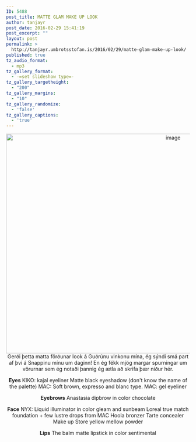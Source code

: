 ```yaml
---
ID: 5488
post_title: MATTE GLAM MAKE UP LOOK
author: tanjayr
post_date: 2016-02-29 15:41:19
post_excerpt: ""
layout: post
permalink: >
  http://tanjayr.umbrotsstofan.is/2016/02/29/matte-glam-make-up-look/
published: true
tz_audio_format:
  - mp3
tz_gallery_format:
  - -=set slideshow type=-
tz_gallery_targetheight:
  - "200"
tz_gallery_margins:
  - "10"
tz_gallery_randomize:
  - 'false'
tz_gallery_captions:
  - 'true'
---
```

<p style="text-align: center;"><img class="aligncenter size-large wp-image-5486" src="http://www.tanjayr.com/wp-content/uploads/2016/02/image16-1024x683.jpeg" alt="image" width="900" height="600" />Gerði þetta matta förðunar look á Guðrúnu vinkonu mína, ég sýndi smá part af því á Snappinu mínu um daginn!
En ég fékk mjög margar spurningar um vörurnar sem ég notaði þannig ég ætla að skrifa þær niður hér.</p>
<p style="text-align: center;"><strong>Eyes</strong>
KIKO: kajal eyeliner
Matte black eyeshadow (don't know the name of the palette)
MAC: Soft brown, expresso and blanc type.
MAC: gel eyeliner</p>
<p style="text-align: center;"><strong>Eyebrows</strong>
Anastasia dipbrow in color chocolate</p>
<p style="text-align: center;"><strong>Face</strong>
NYX: Liquid illuminator in color gleam and sunbeam
Loreal true match foundation + few lustre drops from MAC
Hoola bronzer
Tarte concealer
Make up Store yellow mellow powder</p>
<p style="text-align: center;"><strong>Lips</strong>
The balm matte lipstick in color sentimental</p>